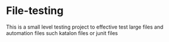 # File-testing
This is a small level testing project to effective test large files and automation files such katalon files or junit files
